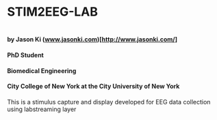 # STIM2EEG-LAB <h1>
#### by Jason Ki (www.jasonki.com)[http://www.jasonki.com/]
#### PhD Student 
#### Biomedical Engineering
#### City College of New York at the City University of New York
#### 


This is a stimulus capture and display developed for EEG data collection using labstreaming layer 
